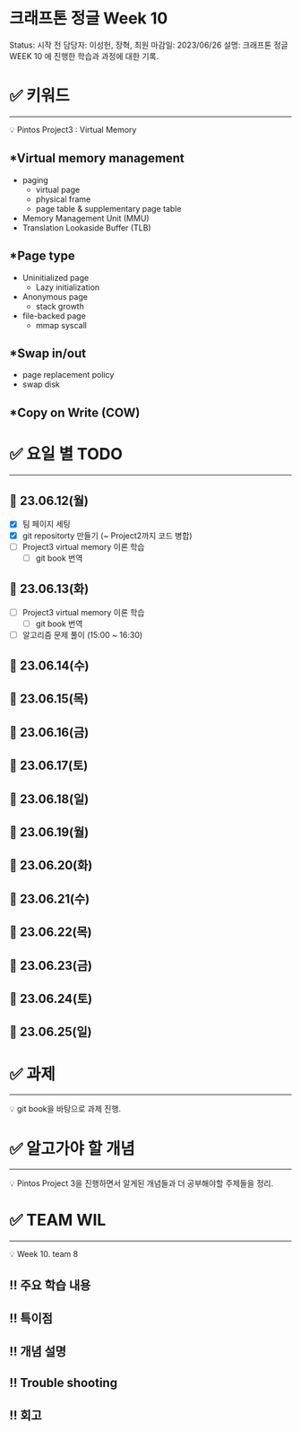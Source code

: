 # 크래프톤 정글 Week 10

Status: 시작 전
담당자: 이성헌, 장혁, 최원
마감일: 2023/06/26
설명: 크래프톤 정글 WEEK 10 에 진행한 학습과 과정에 대한 기록.

# ✅ 키워드

---

<aside>
💡 Pintos Project3 : Virtual Memory

</aside>

## *Virtual memory management

- paging
    - virtual page
    - physical frame
    - page table & supplementary page table
- Memory Management Unit (MMU)
- Translation Lookaside Buffer (TLB)

## *Page type

- Uninitialized page
    - Lazy initialization
- Anonymous page
    - stack growth
- file-backed page
    - mmap syscall

## *Swap in/out

- page replacement policy
- swap disk

## *Copy on Write (COW)

# ✅ 요일 별 TODO

---

## 📆 23.06.12(월)

- [x]  팀 페이지 세팅
- [x]  git repositorty 만들기 (~ Project2까지 코드 병합)
- [ ]  Project3 virtual memory 이론 학습
    - [ ]  git book 번역

## 📆 23.06.13(화)

- [ ]  Project3 virtual memory 이론 학습
    - [ ]  git book 번역
- [ ]  알고리즘 문제 풀이 (15:00 ~ 16:30)

## 📆 23.06.14(수)

## 📆 23.06.15(목)

## 📆 23.06.16(금)

## 📆 23.06.17(토)

## 📆 23.06.18(일)

## 📆 23.06.19(월)

## 📆 23.06.20(화)

## 📆 23.06.21(수)

## 📆 23.06.22(목)

## 📆 23.06.23(금)

## 📆 23.06.24(토)

## 📆 23.06.25(일)

# ✅ 과제

---

<aside>
💡 git book을 바탕으로 과제 진행.

</aside>

# ✅ 알고가야 할 개념

---

<aside>
💡 Pintos Project 3을 진행하면서 알게된 개념들과 더 공부해야할 주제들을 정리.

</aside>

# ✅ TEAM WIL

---

<aside>
💡 Week 10. team 8

</aside>

## ‼️ 주요 학습 내용

## ‼️ 특이점

## ‼️ 개념 설명

## ‼️ Trouble shooting

## ‼️ 회고
